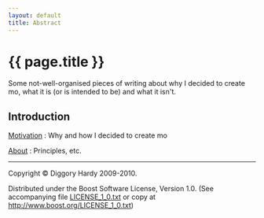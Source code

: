 ```yaml
---
layout: default
title: Abstract
---
```

{{ page.title }}
================

Some not-well-organised pieces of writing about why I decided to create mo, what it is (or is
intended to be) and what it isn't.


Introduction
------------

[Motivation](Motivation.html)
:   Why and how I decided to create mo

[About](About.html)
:   Principles, etc.

---

Copyright © Diggory Hardy 2009-2010.

Distributed under the Boost Software License, Version 1.0.
(See accompanying file [LICENSE_1_0.txt](../LICENSE_1_0.txt) or copy at <http://www.boost.org/LICENSE_1_0.txt>)